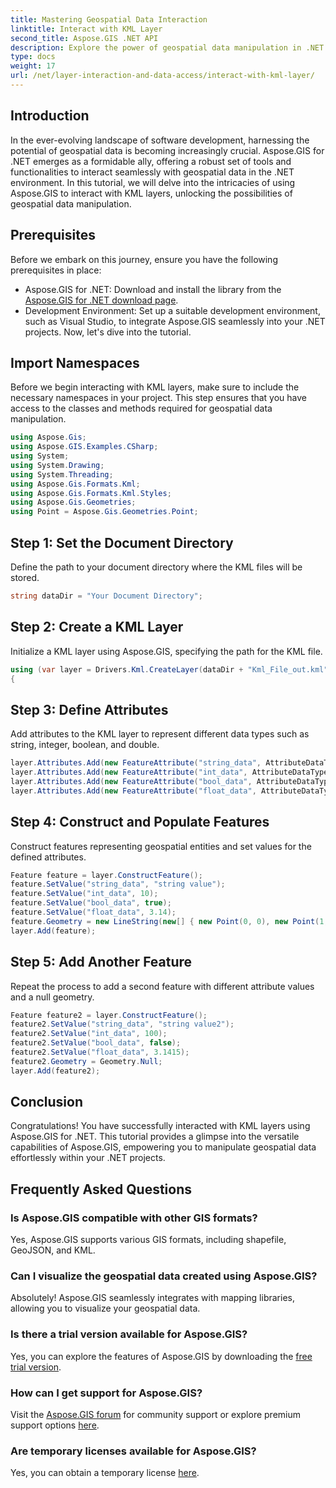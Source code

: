 ```yaml
---
title: Mastering Geospatial Data Interaction
linktitle: Interact with KML Layer
second_title: Aspose.GIS .NET API
description: Explore the power of geospatial data manipulation in .NET with Aspose.GIS. Step-by-step guide for interacting with KML layers. Download your free trial now!
type: docs
weight: 17
url: /net/layer-interaction-and-data-access/interact-with-kml-layer/
---
```

## Introduction
In the ever-evolving landscape of software development, harnessing the potential of geospatial data is becoming increasingly crucial. Aspose.GIS for .NET emerges as a formidable ally, offering a robust set of tools and functionalities to interact seamlessly with geospatial data in the .NET environment. In this tutorial, we will delve into the intricacies of using Aspose.GIS to interact with KML layers, unlocking the possibilities of geospatial data manipulation.
## Prerequisites
Before we embark on this journey, ensure you have the following prerequisites in place:
- Aspose.GIS for .NET: Download and install the library from the [Aspose.GIS for .NET download page](https://releases.aspose.com/gis/net/).
- Development Environment: Set up a suitable development environment, such as Visual Studio, to integrate Aspose.GIS seamlessly into your .NET projects.
Now, let's dive into the tutorial.
## Import Namespaces
Before we begin interacting with KML layers, make sure to include the necessary namespaces in your project. This step ensures that you have access to the classes and methods required for geospatial data manipulation.
```csharp
using Aspose.Gis;
using Aspose.GIS.Examples.CSharp;
using System;
using System.Drawing;
using System.Threading;
using Aspose.Gis.Formats.Kml;
using Aspose.Gis.Formats.Kml.Styles;
using Aspose.Gis.Geometries;
using Point = Aspose.Gis.Geometries.Point;
```
## Step 1: Set the Document Directory
Define the path to your document directory where the KML files will be stored.
```csharp
string dataDir = "Your Document Directory";
```
## Step 2: Create a KML Layer
Initialize a KML layer using Aspose.GIS, specifying the path for the KML file.
```csharp
using (var layer = Drivers.Kml.CreateLayer(dataDir + "Kml_File_out.kml"))
{
```
## Step 3: Define Attributes
Add attributes to the KML layer to represent different data types such as string, integer, boolean, and double.
```csharp
layer.Attributes.Add(new FeatureAttribute("string_data", AttributeDataType.String));
layer.Attributes.Add(new FeatureAttribute("int_data", AttributeDataType.Integer));
layer.Attributes.Add(new FeatureAttribute("bool_data", AttributeDataType.Boolean));
layer.Attributes.Add(new FeatureAttribute("float_data", AttributeDataType.Double));
```
## Step 4: Construct and Populate Features
Construct features representing geospatial entities and set values for the defined attributes.
```csharp
Feature feature = layer.ConstructFeature();
feature.SetValue("string_data", "string value");
feature.SetValue("int_data", 10);
feature.SetValue("bool_data", true);
feature.SetValue("float_data", 3.14);
feature.Geometry = new LineString(new[] { new Point(0, 0), new Point(1, 1) });
layer.Add(feature);
```
## Step 5: Add Another Feature
Repeat the process to add a second feature with different attribute values and a null geometry.
```csharp
Feature feature2 = layer.ConstructFeature();
feature2.SetValue("string_data", "string value2");
feature2.SetValue("int_data", 100);
feature2.SetValue("bool_data", false);
feature2.SetValue("float_data", 3.1415);
feature2.Geometry = Geometry.Null;
layer.Add(feature2);
```
## Conclusion
Congratulations! You have successfully interacted with KML layers using Aspose.GIS for .NET. This tutorial provides a glimpse into the versatile capabilities of Aspose.GIS, empowering you to manipulate geospatial data effortlessly within your .NET projects.
## Frequently Asked Questions
### Is Aspose.GIS compatible with other GIS formats?
Yes, Aspose.GIS supports various GIS formats, including shapefile, GeoJSON, and KML.
### Can I visualize the geospatial data created using Aspose.GIS?
Absolutely! Aspose.GIS seamlessly integrates with mapping libraries, allowing you to visualize your geospatial data.
### Is there a trial version available for Aspose.GIS?
Yes, you can explore the features of Aspose.GIS by downloading the [free trial version](https://releases.aspose.com/).
### How can I get support for Aspose.GIS?
Visit the [Aspose.GIS forum](https://forum.aspose.com/c/gis/33) for community support or explore premium support options [here](https://purchase.aspose.com/buy).
### Are temporary licenses available for Aspose.GIS?
Yes, you can obtain a temporary license [here](https://purchase.aspose.com/temporary-license/).
